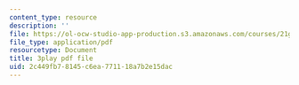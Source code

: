 ```yaml
---
content_type: resource
description: ''
file: https://ol-ocw-studio-app-production.s3.amazonaws.com/courses/21g-027-asia-in-the-modern-world-images-representations-fall-2016/2c449fb78145c6ea771118a7b2e15dac_1801226.pdf
file_type: application/pdf
resourcetype: Document
title: 3play pdf file
uid: 2c449fb7-8145-c6ea-7711-18a7b2e15dac
---
```

